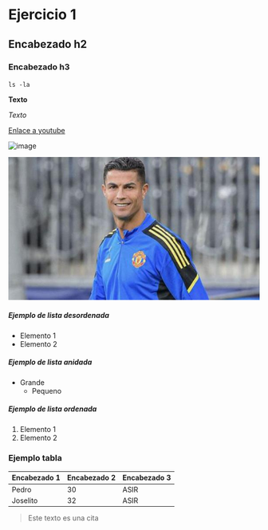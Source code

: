 <!-- Titulo -->

# Ejercicio 1

<!-- Titulo 2 -->

## Encabezado h2

<!-- Titulo 3 -->

### Encabezado h3

<!-- Comando -->

`ls -la`

<!-- Negrita -->

**Texto**

<!-- Cursiva -->

*Texto*

<!-- Enlace -->

[Enlace a youtube](https://www.youtube.com/)

<!-- Enlace foto -->

![image](https://imgresizer.eurosport.com/unsafe/1200x0/filters:format(webp):focal(1336x418:1338x416)/origin-imgresizer.eurosport.com/2020/10/15/2915566-59905288-2560-1440.jpg)

<!-- Foto desde carpeta -->

![image2](images/elbicho.jpg)

<!-- Lista desordenada -->

##### Ejemplo de lista desordenada

* Elemento 1
* Elemento 2

<!-- Lista anidada -->

##### Ejemplo de lista anidada

* Grande
  * Pequeno

<!-- Lista ordenada -->

##### Ejemplo de lista ordenada

1. Elemento 1
2. Elemento 2

<!-- Tabla -->

### Ejemplo tabla
| Encabezado 1 | Encabezado 2 | Encabezado 3
| --- | --- | ---
| Pedro | 30 | ASIR
| Joselito | 32 | ASIR 

<!-- Cita -->

> Este texto es una cita 
